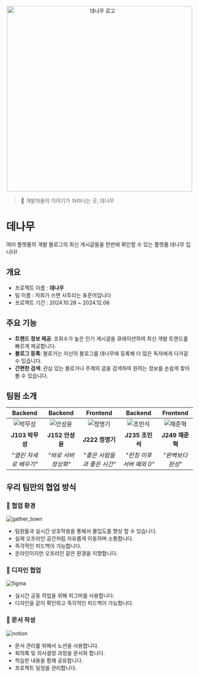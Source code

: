 <div align="center">
  <img src="https://github.com/user-attachments/assets/ab23918c-d74c-46ff-89db-9e1dde790560" width="500" alt="데나무 로고"/>
</div>

> 🎋 개발자들의 이야기가 자라나는 곳, 데나무

<h1>데나무</h1>
<p>여러 플렛폼의 개발 블로그의 최신 게시글들을 한번에 확인할 수 있는 플렛폼 데나무 입니다!</p>
<h2>개요</h2>

- 프로젝트 이름 : **데나무**
- 팀 이름 : 저희가 쓰면 사투리는 표준어입니다
- 프로젝트 기간 : 2024.10.28 ~ 2024.12.06
<h2>주요 기능</h2>

- **트렌드 정보 제공**: 조회수가 높은 인기 게시글을 큐레이션하여 최신 개발 트렌드를 빠르게 제공합니다.
- **블로그 등록**: 블로거는 자신의 블로그를 데나무에 등록해 더 많은 독자에게 다가갈 수 있습니다.
- **간편한 검색**: 관심 있는 블로거나 주제의 글을 검색하여 원하는 정보를 손쉽게 찾아볼 수 있습니다.

## 팀원 소개

|      **Backend**       |     **Backend**      |        **Frontend**         |        **Backend**        |    **Frontend**     |
| :--------------------: | :------------------: | :-------------------------: | :-----------------------: | :-----------------: |
|   ![박무성][musung]    |  ![안성윤][sungyun]  |     ![정명기][myeonggi]     |    ![조민석][minseok]     | ![채준혁][junhyeok] |
|    **J103 박무성**     |   **J152 안성윤**    |       **J222 정명기**       |      **J235 조민석**      |   **J249 채준혁**   |
| _"열린 자세로 배우기"_ | _"바로 서버 정상화"_ | _"좋은 사람들과 좋은 시간"_ | _"런칭 이후 서버 예외 0"_ |  _"완벽보다 완성"_  |

[musung]: https://avatars.githubusercontent.com/u/63047990?v=4
[sungyun]: https://avatars.githubusercontent.com/u/79460319?v=4
[myeonggi]: https://avatars.githubusercontent.com/u/143400940?v=4
[minseok]: https://avatars.githubusercontent.com/u/99482796?v=4
[junhyeok]: https://avatars.githubusercontent.com/u/18231524?v=4

## 우리 팀만의 협업 방식
### 🏢 협업 환경
![gather_town](https://github.com/user-attachments/assets/602ce57f-9a00-43fa-b662-55d138af5bf5)  

- 팀원들과 실시간 상호작용을 통해서 몰입도를 향상 할 수 있습니다.
- 실제 오프라인 공간처럼 자유롭게 이동하며 소통합니다.
- 즉각적인 피드백이 가능합니다.
- 온라인이지만 오프라인 같은 환경을 지향합니다.

### 🎨 디자인 협업
![figma](https://github.com/user-attachments/assets/236bbc0e-fc0e-496c-bdc3-0b7149f406e1)  

- 실시간 공동 작업을 위해 피그마를 사용합니다.
- 디자인을 같이 확인하고 즉각적인 피드백이 가능합니다.

### 📝 문서 작성
![notion](https://github.com/user-attachments/assets/6b9d2375-214b-4212-afd7-d24a6528f703)

- 문서 관리를 위해서 노션을 사용합니다.
- 회의록 및 의사결정 과정을 문서화 합니다.
- 학습한 내용을 함께 공유합니다.
- 프로젝트 일정을 관리합니다.